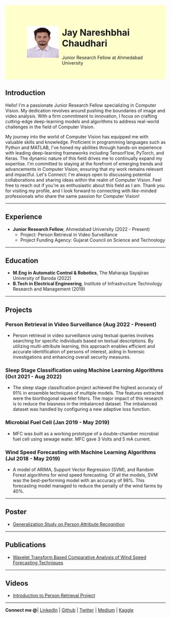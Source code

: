 <div style="background-color: #ffffcc; padding: 20px;">
  <div style="display: flex; justify-content: space-between; align-items: center;">
    <div style="flex: 1; text-align: right;">
      <img src="DSC_1776_soft.jpg" alt="Profile Picture" width="100" height="100">
    </div>
    <div style="flex: 2; text-align: left; padding: 10px;">
      <h1>Jay Nareshbhai Chaudhari</h1>
      <p>Junior Research Fellow at Ahmedabad University</p>
    </div>
  </div>
</div>

## Introduction

Hello! I'm a passionate Junior Research Fellow specializing in Computer Vision. My dedication revolves around pushing the boundaries of image and video analysis. With a firm commitment to innovation, I focus on crafting cutting-edge deep-learning models and algorithms to address real-world challenges in the field of Computer Vision.

My journey into the world of Computer Vision has equipped me with valuable skills and knowledge. Proficient in programming languages such as Python and MATLAB, I've honed my abilities through hands-on experience with leading deep-learning frameworks including TensorFlow, PyTorch, and Keras. The dynamic nature of this field drives me to continually expand my expertise. I'm committed to staying at the forefront of emerging trends and advancements in Computer Vision, ensuring that my work remains relevant and impactful. Let's Connect: I'm always open to discussing potential collaborations and sharing ideas within the realm of Computer Vision. Feel free to reach out if you're as enthusiastic about this field as I am. Thank you for visiting my profile, and I look forward to connecting with like-minded professionals who share the same passion for Computer Vision!

---

## Experience

- **Junior Research Fellow**, Ahmedabad University (2022 - Present)
  - Project: Person Retrieval in Video Surveillance
  - Project Funding Agency: Gujarat Council on Science and Technology

---

## Education

- **M.Eng in Automatic Control & Robotics**, The Maharaja Sayajirao University of Baroda (2022)
- **B.Tech in Electrical Engineering**, Institute of Infrastructure Technology Research and Management (2019)

---

## Projects

### Person Retrieval in Video Surveillance (Aug 2022 - Present)
- Person retrieval in video surveillance using textual queries involves searching for specific individuals based on textual descriptions. By utilizing multi-attribute learning, this approach enables efficient and accurate identification of persons of interest, aiding in forensic investigations and enhancing overall security measures.

### Sleep Stage Classification using Machine Learning Algorithms (Oct 2021 - Aug 2022)
- The sleep stage classification project achieved the highest accuracy of 91% in ensemble techniques of multiple models. The features extracted were the biorthogonal wavelet filters. The major impact of this research is to reduce the biasness in the imbalanced dataset. The imbalanced dataset was handled by configuring a new adaptive loss function.

### Microbial Fuel Cell (Jan 2019 - May 2019)
- MFC was built as a working prototype of a double-chamber microbial fuel cell using sewage water. MFC gave 3 Volts and 5 mA current.

### Wind Speed Forecasting with Machine Learning Algorithms (Jul 2018 - May 2019)
- A model of ARIMA, Support Vector Regression (SVM), and Random Forest algorithms for wind speed forecasting. Of all the models, SVM was the best-performing model with an accuracy of 98%. This forecasting model managed to reduce the penalty of the wind farms by 40%.

---

## Poster

- [Generalization Study on Person Attribute Recognition](https://www.researchgate.net/publication/369857174_Generalization_Study_on_Person_Attribute_Recognition)

---

## Publications

- [Wavelet Transform Based Comparative Analysis of Wind Speed Forecasting Techniques](https://doi.org/10.1007/978-981-16-4663-8_11)

---

## Videos

- [Introduction to Person Retrieval Project](https://youtu.be/xxB9zdMN52Q)

---

**Connect me @**| [LinkedIn](https://www.linkedin.com/in/jaychaudhari21/) | [Github](https://github.com/jaicdev) | [Twitter](https://twitter.com/jai_chaudhari03) | [Medium](https://jaichaudhari.medium.com/) | [Kaggle](https://www.kaggle.com/jaychaudhari2110)
